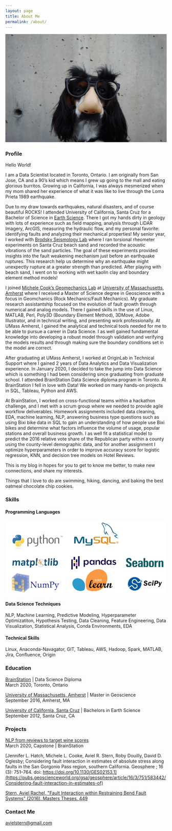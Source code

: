 ```yaml
---
layout: page
title: About Me
permalink: /about/
---
```


![Alternate image text](/images/aboutme2.jpg)

### Profile
Hello World! 

I am a Data Scientist located in Toronto, Ontario. I am originally from San Jose, CA and a 90’s kid which means I grew up going to the mall and eating glorious burritos.  Growing up in California, I was always mesmerized when my mom shared her experience of what it was like to live through the Loma Prieta 1989 earthquake. 

Due to my draw towards earthquakes, natural disasters, and of course beautiful ROCKS! I attended University of California, Santa Cruz for a Bachelor of Science in [Earth Science](https://eps.ucsc.edu/). There I got my hands dirty in geology with lots of experience such as field mapping, analysis through LiDAR Imagery, ArcGIS, measuring the hydraulic flow, and my personal favorite: identifying faults and analyzing their mechanical properties! My senior year, I worked with [Brodsky Seismology Lab](https://websites.pmc.ucsc.edu/~seisweb/emily_brodsky/) where I ran torsional rheometer experiments on Santa Cruz beach sand and recorded the acoustic vibrations of the sand particles. The goal of these experiments provided insights into the fault weakening mechanism just before an earthquake ruptures. This research help us determine why an earthquake might unexpectly rupture at a greater strength than predicted. After playing with beach sand, I went on to working with wet kaolin clay and boundary element method models!

I joined [Michele Cook’s Geomechanics Lab](https://blogs.umass.edu/cooke/) at [University of Massachusetts, Amherst](https://www.geo.umass.edu/) where I received a Master of Science degree in Geoscience with a focus in Geomchanics (Rock Mechanics/Fault Mechanics). My graduate research assistantship focused on the evolution of fault growth through numerical and analog models. There I gained skills in the use of Linux, MATLAB, Perl, Poly3D (Boundary Element Method), 3DMove, Adobe Illustrator, and in technical writing, and presenting work professionally. At UMass Amherst, I gained the analytical and technical tools needed for me to be able to pursue a career in Data Science. I as well gained fundamental knowledge into developing a robust model through validation and verifying the models results and through making sure the boundary conditions set in the model are correct.

After graduating at UMass Amherst, I worked at OriginLab in Technical Support where I gained 2 years of Data Analytics and Data Visualization experience. In January 2020, I decided to take the jump into Data Science which is something I had been considering since graduating from graduate school. I attended BrainStation Data Science diploma program in Toronto. At BrainStation I fell in love with Data! We worked on many hands-on projects in SQL, Tableau, Python and AWS. 

At BrainStation, I worked on cross-functional teams within a hackathon challenge, and I met with a scrum group where we needed to provide agile workflow deliverables. Homework assignments included data cleaning, EDA, machine learning, NLP, answering business type questions such as using Bixi bike data in SQL to gain an understanding of how people use Bixi bikes and determine what factors influence the volume of usage, popular stations and overall business growth. I as well fit a statistical model to predict the 2016 relative vote share of the Republican party within a county using the county-level demographic data, and for another assignment I optimize hyperparameters in order to improve accuracy score for logistic regression, KNN, and decision tree models on Hotel Reviews. 

This is my blog in hopes for you to get to know me better, to make new connections, and share my interests.

Things that I love to do are swimming, hiking, dancing, and baking the best oatmeal chocolate chip cookies.


### Skills 

#### Programming Languages
![Alternate image text](/images/panda.png)          

#### Data Science Techniques 
NLP, Machine Learning, Predictive Modeling, Hyperparameter Optimizatiton, Hypothesis Testing, Data Cleaning, Feature Engineering, Data Visualization, Statistical Analysis, Conda Environments, EDA

#### Technical Skills
Linux, Anaconda-Navagator, GIT, Tableau, AWS, Hadoop, Spark, MATLAB, Jira, Confluence, Origin


### Education 
[BrainStation](https://www.ucsc.edu/) | Data Science Diploma<br/>
March 2020, Toronto, Ontario

[University of Massachusetts, Amherst](https://www.umass.edu/) |  Master in Geoscience<br/>
September 2016, Amherst, MA

[University of California, Santa Cruz](https://www.ucsc.edu/) |  Bachelors in Earth Science<br/>
September 2012, Santa Cruz, CA


### Projects

[NLP from reviews to target wine scores](https://avielrs.github.io/BrainStation-Capstone/)<br/>
March 2020, Capstone | BrainStation

[Jennifer L. Hatch, Michele L. Cooke, Aviel R. Stern, Roby Douilly, David D. Oglesby; Considering fault interaction in estimates of absolute stress along faults in the San Gorgonio Pass region, southern California. Geosphere ; 16 (3): 751–764. doi: https://doi.org/10.1130/GES02153.1](https://pubs.geoscienceworld.org/gsa/geosphere/article/16/3/751/583442/Considering-fault-interaction-in-estimates-of)<br/>

[Stern, Aviel Rachel, "Fault Interaction within Restraining Bend Fault Systems" (2016). Masters Theses. 449](https://scholarworks.umass.edu/masters_theses_2/449/)<br/>


### Contact Me
[avielstern@gmail.com](mailto:avielstern@gmail.com)